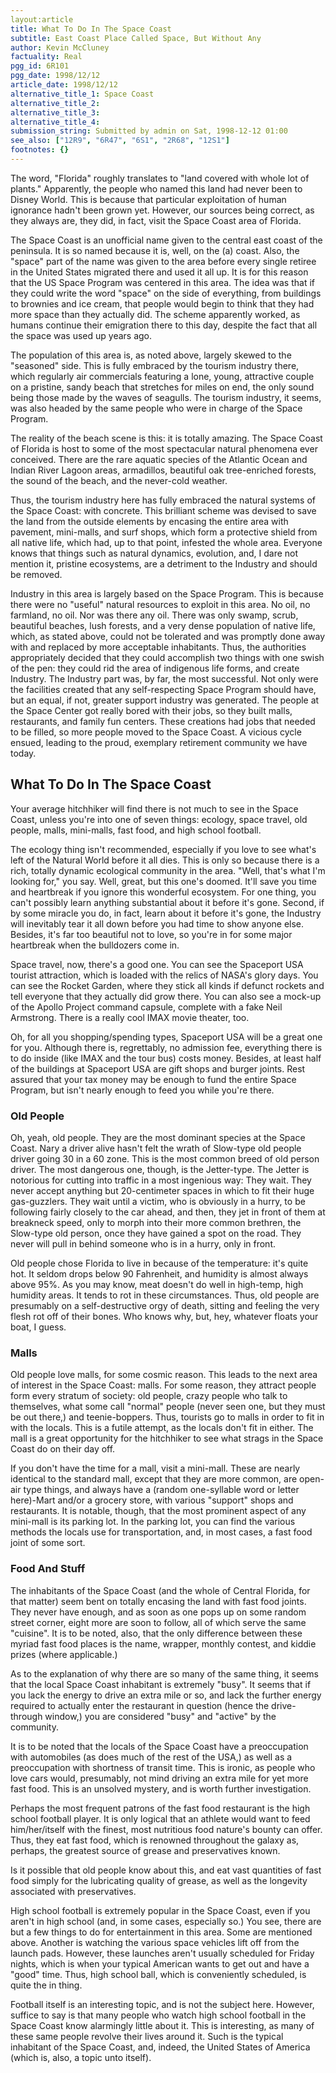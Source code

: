 ```yaml
---
layout:article
title: What To Do In The Space Coast
subtitle: East Coast Place Called Space, But Without Any
author: Kevin McCluney
factuality: Real
pgg_id: 6R101
pgg_date: 1998/12/12
article_date: 1998/12/12
alternative_title_1: Space Coast
alternative_title_2: 
alternative_title_3: 
alternative_title_4: 
submission_string: Submitted by admin on Sat, 1998-12-12 01:00
see_also: ["12R9", "6R47", "6S1", "2R68", "12S1"]
footnotes: {}
---
```

<div>
<p>The word, "Florida" roughly translates to "land covered with whole lot of plants." Apparently, the people who named this land had never been to Disney World. This is because that particular exploitation of human ignorance hadn't been grown yet. However, our sources being correct, as they always are, they did, in fact, visit the Space Coast area of Florida.</p>
<p>The Space Coast is an unofficial name given to the central east coast of the peninsula. It is so named because it is, well, on the (a) coast. Also, the "space" part of the name was given to the area before every single retiree in the United States migrated there and used it all up. It is for this reason that the US Space Program was centered in this area. The idea was that if they could write the word "space" on the side of everything, from buildings to brownies and ice cream, that people would begin to think that they had more space than they actually did. The scheme apparently worked, as humans continue their emigration there to this day, despite the fact that all the space was used up years ago.</p>
<p>The population of this area is, as noted above, largely skewed to the "seasoned" side. This is fully embraced by the tourism industry there, which regularly air commercials featuring a lone, young, attractive couple on a pristine, sandy beach that stretches for miles on end, the only sound being those made by the waves of seagulls. The tourism industry, it seems, was also headed by the same people who were in charge of the Space Program.</p>
<p>The reality of the beach scene is this: it is totally amazing. The Space Coast of Florida is host to some of the most spectacular natural phenomena ever conceived. There are the rare aquatic species of the Atlantic Ocean and Indian River Lagoon areas, armadillos, beautiful oak tree-enriched forests, the sound of the beach, and the never-cold weather.</p>
<p>Thus, the tourism industry here has fully embraced the natural systems of the Space Coast: with concrete. This brilliant scheme was devised to save the land from the outside elements by encasing the entire area with pavement, mini-malls, and surf shops, which form a protective shield from all native life, which had, up to that point, infested the whole area. Everyone knows that things such as natural dynamics, evolution, and, I dare not mention it, pristine ecosystems, are a detriment to the Industry and should be removed.</p>
<p>Industry in this area is largely based on the Space Program. This is because there were no "useful" natural resources to exploit in this area. No oil, no farmland, no oil. Nor was there any oil. There was only swamp, scrub, beautiful beaches, lush forests, and a very dense population of native life, which, as stated above, could not be tolerated and was promptly done away with and replaced by more acceptable inhabitants. Thus, the authorities appropriately decided that they could accomplish two things with one swish of the pen: they could rid the area of indigenous life forms, and create Industry. The Industry part was, by far, the most successful. Not only were the facilities created that any self-respecting Space Program should have, but an equal, if not, greater support industry was generated. The people at the Space Center got really bored with their jobs, so they built malls, restaurants, and family fun centers. These creations had jobs that needed to be filled, so more people moved to the Space Coast. A vicious cycle ensued, leading to the proud, exemplary retirement community we have today.</p>
<h2>What To Do In The Space Coast</h2>
<p>Your average hitchhiker will find there is not much to see in the Space Coast, unless you're into one of seven things: ecology, space travel, old people, malls, mini-malls, fast food, and high school football.</p>
<p>The ecology thing isn't recommended, especially if you love to see what's left of the Natural World before it all dies. This is only so because there is a rich, totally dynamic ecological community in the area. "Well, that's what I'm looking for," you say. Well, great, but this one's doomed. It'll save you time and heartbreak if you ignore this wonderful ecosystem. For one thing, you can't possibly learn anything substantial about it before it's gone. Second, if by some miracle you do, in fact, learn about it before it's gone, the Industry will inevitably tear it all down before you had time to show anyone else. Besides, it's far too beautiful not to love, so you're in for some major heartbreak when the bulldozers come in.</p>
<p>Space travel, now, there's a good one. You can see the Spaceport USA tourist attraction, which is loaded with the relics of NASA's glory days. You can see the Rocket Garden, where they stick all kinds if defunct rockets and tell everyone that they actually did grow there. You can also see a mock-up of the Apollo Project command capsule, complete with a fake Neil Armstrong. There is a really cool IMAX movie theater, too.</p>
<p>Oh, for all you shopping/spending types, Spaceport USA will be a great one for you. Although there is, regrettably, no admission fee, everything there is to do inside (like IMAX and the tour bus) costs money. Besides, at least half of the buildings at Spaceport USA are gift shops and burger joints. Rest assured that your tax money may be enough to fund the entire Space Program, but isn't nearly enough to feed you while you're there.</p>
<h3>Old People</h3>
<p>Oh, yeah, old people. They are the most dominant species at the Space Coast. Nary a driver alive hasn't felt the wrath of Slow-type old people driver going 30 in a 60 zone. This is the most common breed of old person driver. The most dangerous one, though, is the Jetter-type. The Jetter is notorious for cutting into traffic in a most ingenious way: They wait. They never accept anything but 20-centimeter spaces in which to fit their huge gas-guzzlers. They wait until a victim, who is obviously in a hurry, to be following fairly closely to the car ahead, and then, they jet in front of them at breakneck speed, only to morph into their more common brethren, the Slow-type old person, once they have gained a spot on the road. They never will pull in behind someone who is in a hurry, only in front.</p>
<p>Old people chose Florida to live in because of the temperature: it's quite hot. It seldom drops below 90 Fahrenheit, and humidity is almost always above 95%. As you may know, meat doesn't do well in high-temp, high humidity areas. It tends to rot in these circumstances. Thus, old people are presumably on a self-destructive orgy of death, sitting and feeling the very flesh rot off of their bones. Who knows why, but, hey, whatever floats your boat, I guess.</p>
<h3>Malls</h3>
<p>Old people love malls, for some cosmic reason. This leads to the next area of interest in the Space Coast: malls. For some reason, they attract people form every stratum of society: old people, crazy people who talk to themselves, what some call "normal" people (never seen one, but they must be out there,) and teenie-boppers. Thus, tourists go to malls in order to fit in with the locals. This is a futile attempt, as the locals don't fit in either. The mall is a great opportunity for the hitchhiker to see what strags in the Space Coast do on their day off.</p>
<p>If you don't have the time for a mall, visit a mini-mall. These are nearly identical to the standard mall, except that they are more common, are open-air type things, and always have a (random one-syllable word or letter here)-Mart and/or a grocery store, with various "support" shops and restaurants. It is notable, though, that the most prominent aspect of any mini-mall is its parking lot. In the parking lot, you can find the various methods the locals use for transportation, and, in most cases, a fast food joint of some sort.</p>
<h3>Food And Stuff</h3>
<p>The inhabitants of the Space Coast (and the whole of Central Florida, for that matter) seem bent on totally encasing the land with fast food joints. They never have enough, and as soon as one pops up on some random street corner, eight more are soon to follow, all of which serve the same "cuisine". It is to be noted, also, that the only difference between these myriad fast food places is the name, wrapper, monthly contest, and kiddie prizes (where applicable.)</p>
<p>As to the explanation of why there are so many of the same thing, it seems that the local Space Coast inhabitant is extremely "busy". It seems that if you lack the energy to drive an extra mile or so, and lack the further energy required to actually enter the restaurant in question (hence the drive-through window,) you are considered "busy" and "active" by the community.</p>
<p>It is to be noted that the locals of the Space Coast have a preoccupation with automobiles (as does much of the rest of the USA,) as well as a preoccupation with shortness of transit time. This is ironic, as people who love cars would, presumably, not mind driving an extra mile for yet more fast food. This is an unsolved mystery, and is worth further investigation.</p>
<p>Perhaps the most frequent patrons of the fast food restaurant is the high school football player. It is only logical that an athlete would want to feed him/her/itself with the finest, most nutritious food nature's bounty can offer. Thus, they eat fast food, which is renowned throughout the galaxy as, perhaps, the greatest source of grease and preservatives known.</p>
<p>Is it possible that old people know about this, and eat vast quantities of fast food simply for the lubricating quality of grease, as well as the longevity associated with preservatives.</p>
<p>High school football is extremely popular in the Space Coast, even if you aren't in high school (and, in some cases, especially so.) You see, there are but a few things to do for entertainment in this area. Some are mentioned above. Another is watching the various space vehicles lift off from the launch pads. However, these launches aren't usually scheduled for Friday nights, which is when your typical American wants to get out and have a "good" time. Thus, high school ball, which is conveniently scheduled, is quite the in thing.</p>
<p>Football itself is an interesting topic, and is not the subject here. However, suffice to say is that many people who watch high school football in the Space Coast know alarmingly little about it. This is interesting, as many of these same people revolve their lives around it. Such is the typical inhabitant of the Space Coast, and, indeed, the United States of America (which is, also, a topic unto itself).</p>
</div>
